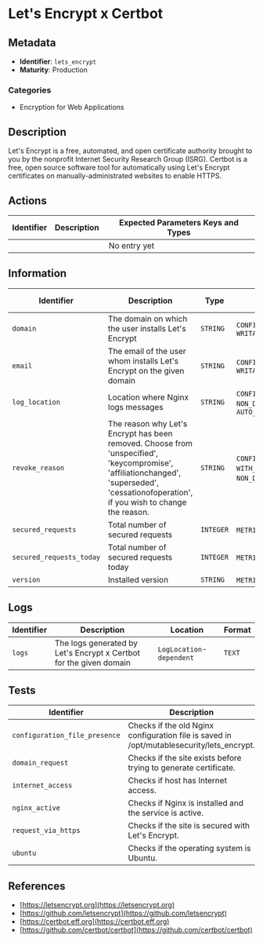 # Let's Encrypt x Certbot

## Metadata

- **Identifier**: `lets_encrypt`
- **Maturity**: Production

### Categories

- Encryption for Web Applications

## Description

Let's Encrypt is a free, automated, and open certificate authority brought to you by the nonprofit Internet Security Research Group (ISRG). Certbot is a free, open source software tool for automatically using Let's Encrypt certificates on manually-administrated websites to enable HTTPS.

## Actions

<table>
    <thead>
        <tr>
            <th>Identifier</th>
            <th>Description</th>
            <th>Expected Parameters Keys and Types</th>
        </tr>
    </thead>
    <tbody>
        <tr>
            <td colspan="3"><center>No entry yet</center></td>
        </tr>
    </tbody>
</table>

## Information

<table>
    <thead>
        <tr>
            <th>Identifier</th>
            <th>Description</th>
            <th>Type</th>
            <th>Properties</th>
            <th>Default Value</th>
        </tr>
    </thead>
    <tbody>
        <tr>
            <td><code>domain</code></td>
            <td>The domain on which the user installs Let's Encrypt</td>
            <td><code>STRING</code></td>
            <td><code>CONFIGURATION</code>, <code>NON_DEDUCTIBLE</code>, <code>WRITABLE</code></td>
            <td></td>
        </tr>
        <tr>
            <td><code>email</code></td>
            <td>The email of the user whom installs Let's Encrypt on the given domain</td>
            <td><code>STRING</code></td>
            <td><code>CONFIGURATION</code>, <code>NON_DEDUCTIBLE</code>, <code>WRITABLE</code></td>
            <td></td>
        </tr>
        <tr>
            <td><code>log_location</code></td>
            <td>Location where Nginx logs messages</td>
            <td><code>STRING</code></td>
            <td><code>CONFIGURATION</code>, <code>MANDATORY</code>, <code>NON_DEDUCTIBLE</code>, <code>READ_ONLY</code>, <code>AUTO_GENERATED_BEFORE_INSTALL</code></td>
            <td></td>
        </tr>
        <tr>
            <td><code>revoke_reason</code></td>
            <td>The reason why Let's Encrypt has been removed. Choose from 'unspecified', 'keycompromise', 'affiliationchanged', 'superseded', 'cessationofoperation', if you wish to change the reason.</td>
            <td><code>STRING</code></td>
            <td><code>CONFIGURATION</code>, <code>OPTIONAL</code>, <code>WITH_DEFAULT_VALUE</code>, <code>NON_DEDUCTIBLE</code>, <code>WRITABLE</code></td>
            <td><code>unspecified</code></td>
        </tr>
        <tr>
            <td><code>secured_requests</code></td>
            <td>Total number of secured requests</td>
            <td><code>INTEGER</code></td>
            <td><code>METRIC</code>, <code>READ_ONLY</code></td>
            <td></td>
        </tr>
        <tr>
            <td><code>secured_requests_today</code></td>
            <td>Total number of secured requests today</td>
            <td><code>INTEGER</code></td>
            <td><code>METRIC</code>, <code>READ_ONLY</code></td>
            <td></td>
        </tr>
        <tr>
            <td><code>version</code></td>
            <td>Installed version</td>
            <td><code>STRING</code></td>
            <td><code>METRIC</code>, <code>READ_ONLY</code></td>
            <td></td>
        </tr>
    </tbody>
</table>

## Logs

<table>
    <thead>
        <tr>
            <th>Identifier</th>
            <th>Description</th>
            <th>Location</th>
            <th>Format</th>
        </tr>
    </thead>
    <tbody>
        <tr>
            <td><code>logs</code></td>
            <td>The logs generated by Let's Encrypt x Certbot for the given domain</td>
            <td><code>LogLocation</code>-<code>dependent</code></td>
            <td><code>TEXT</code></td>
        </tr>
    </tbody>
</table>

## Tests

<table>
    <thead>
        <tr>
            <th>Identifier</th>
            <th>Description</th>
            <th>Type</th>
        </tr>
    </thead>
    <tbody>
        <tr>
            <td><code>configuration_file_presence</code></td>
            <td>Checks if the old Nginx configuration file is saved in /opt/mutablesecurity/lets_encrypt.</td>
            <td><code>PRESENCE</code></td>
        </tr>
        <tr>
            <td><code>domain_request</code></td>
            <td>Checks if the site exists before trying to generate certificate.</td>
            <td><code>REQUIREMENT</code></td>
        </tr>
        <tr>
            <td><code>internet_access</code></td>
            <td>Checks if host has Internet access.</td>
            <td><code>REQUIREMENT</code></td>
        </tr>
        <tr>
            <td><code>nginx_active</code></td>
            <td>Checks if Nginx is installed and the service is active.</td>
            <td><code>REQUIREMENT</code></td>
        </tr>
        <tr>
            <td><code>request_via_https</code></td>
            <td>Checks if the site is secured with Let's Encrypt.</td>
            <td><code>SECURITY</code></td>
        </tr>
        <tr>
            <td><code>ubuntu</code></td>
            <td>Checks if the operating system is Ubuntu.</td>
            <td><code>REQUIREMENT</code></td>
        </tr>
    </tbody>
</table>

## References

- [https://letsencrypt.org](https://letsencrypt.org)
- [https://github.com/letsencrypt](https://github.com/letsencrypt)
- [https://certbot.eff.org](https://certbot.eff.org)
- [https://github.com/certbot/certbot](https://github.com/certbot/certbot)
